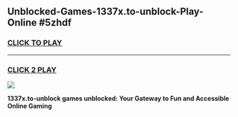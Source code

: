 
## Unblocked-Games-1337x.to-unblock-Play-Online #5zhdf
<h3>
<a href="https://news.freeplayer.one?title=1337x.to-unblock&ref=3">CLICK TO PLAY</a></h3>
<hr>

<h3>
<a href="https://news.freeplayer.one?title=1337x.to-unblock&ref=3">CLICK 2 PLAY</a>
  
</h3>

<a href="https://news.freeplayer.one?title=1337x.to-unblock&ref=3"><img src="https://clearcache.store/games.png"></a>


**1337x.to-unblock games unblocked: Your Gateway to Fun and Accessible Online Gaming**
